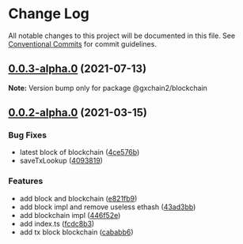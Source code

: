 # Change Log

All notable changes to this project will be documented in this file.
See [Conventional Commits](https://conventionalcommits.org) for commit guidelines.

## [0.0.3-alpha.0](https://github.com/gxchain/gxchain2/compare/v0.0.2-alpha.0...v0.0.3-alpha.0) (2021-07-13)

**Note:** Version bump only for package @gxchain2/blockchain





## [0.0.2-alpha.0](https://iz11ro8cf9xz/node/gxchain2/compare/v0.0.1-alpha.0...v0.0.2-alpha.0) (2021-03-15)


### Bug Fixes

* latest block of blockchain ([4ce576b](https://iz11ro8cf9xz/node/gxchain2/commits/4ce576bcafca25c64bbdffc043e85edca0b45b74))
* saveTxLookup ([4093819](https://iz11ro8cf9xz/node/gxchain2/commits/4093819a8c73e0376e93d153609300a9420571c2))


### Features

* add block and blockchain ([e821fb9](https://iz11ro8cf9xz/node/gxchain2/commits/e821fb9004470cd70c56e88065edd444b9744433))
* add block impl and remove useless ethash ([43ad3bb](https://iz11ro8cf9xz/node/gxchain2/commits/43ad3bbb534ff42a62883051b82ac446db4b6d2e))
* add blockchain impl ([446f52e](https://iz11ro8cf9xz/node/gxchain2/commits/446f52e20a48050a6af3c0db8ea0c8cb35ed2aca))
* add index.ts ([fcdc8b3](https://iz11ro8cf9xz/node/gxchain2/commits/fcdc8b31b408b2e6d99adc409b2f79c9f54ae2be))
* add tx block blockchain ([cababb6](https://iz11ro8cf9xz/node/gxchain2/commits/cababb64ebdbf8872cdb0eb2ffa50c4e35f27622))
